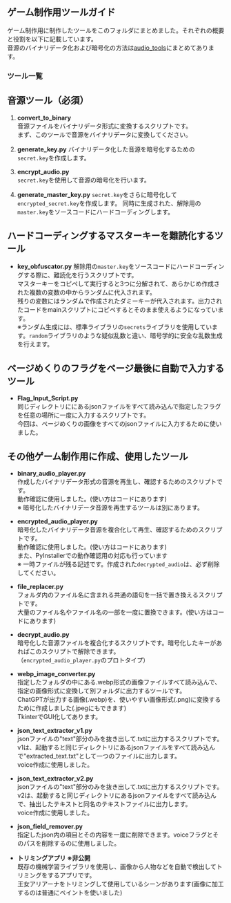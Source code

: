 ## ゲーム制作用ツールガイド

ゲーム制作用に制作したツールをこのフォルダにまとめました。それぞれの概要と役割を以下に記載しています。  
音源のバイナリデータ化および暗号化の方法は[audio_tools](./dev_tools/audio_tools/audio_conversion_guide.md")にまとめてあります。  

### ツール一覧

## 音源ツール（必須）    

1. **convert_to_binary**  
   音源ファイルをバイナリデータ形式に変換するスクリプトです。  
   まず、このツールで音源をバイナリデータに変換してください。

2. **generate_key.py**
   バイナリデータ化した音源を暗号化するための`secret.key`を作成します。

3. **encrypt_audio.py**  
   `secret.key`を使用して音源の暗号化を行います。

4. **generate_master_key.py**
   `secret.key`をさらに暗号化して`encrypted_secret.key`を作成します。
   同時に生成された、解除用の`master.key`をソースコードにハードコーディングします。

## ハードコーディングするマスターキーを難読化するツール

- **key_obfuscator.py**
  解除用の`master.key`をソースコードにハードコーディングする際に、難読化を行うスクリプトです。  
  マスターキーをコピペして実行すると3つに分解されて、あらかじめ作成された複数の変数の中からランダムに代入されます。  
  残りの変数にはランダムで作成されたダミーキーが代入されます。出力されたコードをmainスクリプトにコピペするとそのまま使えるようになっています。  
  ※ランダム生成には、標準ライブラリの`secrets`ライブラリを使用しています。`random`ライブラリのような疑似乱数と違い、暗号学的に安全な乱数生成を行えます。

## ページめくりのフラグをページ最後に自動で入力するツール  

- **Flag_Input_Script.py**  
  同じディレクトリににあるjsonファイルをすべて読み込んで指定したフラグを任意の場所に一度に入力するスクリプトです。  
  今回は、ページめくりの画像をすべてのjsonファイルに入力するために使いました。

## その他ゲーム制作用に作成、使用したツール  

- **binary_audio_player.py**  
   作成したバイナリデータ形式の音源を再生し、確認するためのスクリプトです。  
   動作確認に使用しました。(使い方はコードにあります)    
   ※ 暗号化したバイナリデータ音源を再生するツールは別にあります。  
   
- **encrypted_audio_player.py**  
   暗号化したバイナリデータ音源を複合化して再生、確認するためのスクリプトです。  
   動作確認に使用しました。(使い方はコードにあります)    
   また、PyInstallerでの動作確認用の対応も行っています   
   ※ 一時ファイルが残る記述です。作成された`decrypted_audio`は、必ず削除してください。  

- **file_replacer.py**  
   フォルダ内のファイル名に含まれる共通の語句を一括で置き換えるスクリプトです。  
   大量のファイル名やファイル名の一部を一度に置換できます。(使い方はコードにあります)

- **decrypt_audio.py**  
    暗号化した音源ファイルを複合化するスクリプトです。暗号化したキーがあればこのスクリプトで解除できます。  
   （`encrypted_audio_player.py`のプロトタイプ）  

- **webp_image_converter.py**  
   指定したフォルダの中にある.webp形式の画像ファイルすべて読み込んで、指定の画像形式に変換して別フォルダに出力するツールです。  
   ChatGPTが出力する画像(.webp)を、使いやすい画像形式(.png)に変換するために作成しました(.jpegにもできます)  
   TkinterでGUI化してあります。  

- **json_text_extractor_v1.py**  
   jsonファイルの"text"部分のみを抜き出して.txtに出力するスクリプトです。
   v1は、起動すると同じディレクトリにあるjsonファイルをすべて読み込んで"extracted_text.txt"として一つのファイルに出力します。  
   voice作成に使用しました。  

- **json_text_extractor_v2.py**  
   jsonファイルの"text"部分のみを抜き出して.txtに出力するスクリプトです。
   v2は、起動すると同じディレクトリにあるjsonファイルをすべて読み込んで、抽出したテキストと同名のテキストファイルに出力します。  
   voice作成に使用しました。  

- **json_field_remover.py**   
   指定したjson内の項目とその内容を一度に削除できます。voiceフラグとそのパスを削除するのに使用しました。  

- **トリミングアプリ ※非公開**  
   既存の機械学習ライブラリを使用し、画像から人物などを自動で検出してトリミングをするアプリです。  
   王女アリアーナをトリミングして使用しているシーンがあります(画像に加工するのは普通にペイントを使いました)  


